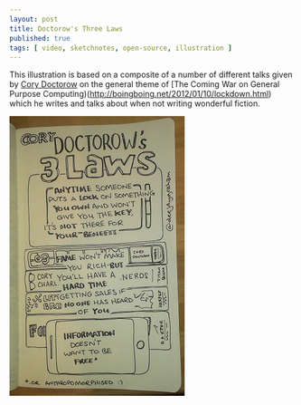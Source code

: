 ```yaml
---
layout: post
title: Doctorow's Three Laws
published: true
tags: [ video, sketchnotes, open-source, illustration ]
---
```


This illustration is based on a composite of a number of different talks 
given by [Cory Doctorow](http://craphound.com/) on the general theme of 
[The Coming War on General Purpose Computing)(http://boingboing.net/2012/01/10/lockdown.html) 
which he writes and talks about when not writing wonderful fiction.

![sketchnote](/img/posts/doctorows-three-laws/doctorows-three-laws-lofi.png)

 
 

